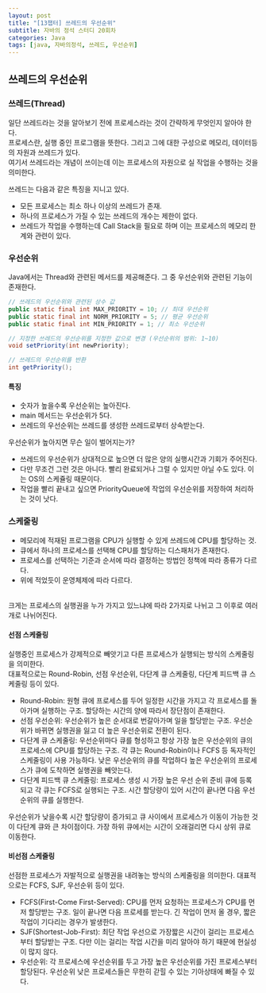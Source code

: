```yaml
---
layout: post
title: "[13챕터] 쓰레드의 우선순위"
subtitle: 자바의 정석 스터디 20회차
categories: Java
tags: [java, 자바의정석, 쓰레드, 우선순위]
---
```


## 쓰레드의 우선순위

### 쓰레드(Thread)
일단 쓰레드라는 것을 알아보기 전에 프로세스라는 것이 간략하게 무엇인지 알아야 한다.<br/>
프로세스란, 실행 중인 프로그램을 뜻한다. 그리고 그에 대한 구성으로 메모리, 데이터등의 자원과 쓰레드가 있다.<br/>
여기서 쓰레드라는 개념이 쓰이는데 이는 프로세스의 자원으로 실 작업을 수행하는 것을 의미한다.

쓰레드는 다음과 같은 특징을 지니고 있다.
- 모든 프로세스는 최소 하나 이상의 쓰레드가 존재.
- 하나의 프로세스가 가질 수 있는 쓰레드의 개수는 제한이 없다.
- 쓰레드가 작업을 수행하는데 Call Stack을 필요로 하며 이는 프로세스의 메모리 한계와 관련이 있다.

### 우선순위
Java에서는 Thread와 관련된 메서드를 제공해준다. 그 중 우선순위와 관련된 기능이 존재한다.
```java
// 쓰레드의 우선순위와 관련된 상수 값
public static final int MAX_PRIORITY = 10; // 최대 우선순위
public static final int NORM_PRIORITY = 5; // 평균 우선순위
public static final int MIN_PRIORITY = 1; // 최소 우선순위

// 지정한 쓰레드의 우선순위를 지정한 값으로 변경 (우선순위의 범위: 1~10)
void setPriority(int newPriority);

// 쓰레드의 우선순위를 반환
int getPriority();
```
#### 특징
- 숫자가 높을수록 우선순위는 높아진다.
- main 메서드는 우선순위가 5다.
- 쓰레드의 우선순위는 쓰레드를 생성한 쓰레드로부터 상속받는다.

우선순위가 높아지면 무슨 일이 벌어지는가?
- 쓰레드의 우선순위가 상대적으로 높으면 더 많은 양의 실행시간과 기회가 주어진다.
- 다만 무조건 그런 것은 아니다. 빨리 완료되거나 그럴 수 있지만 아닐 수도 있다. 이는 OS의 스케쥴링 때문이다.
- 작업을 빨리 끝내고 싶으면 PriorityQueue에 작업의 우선순위를 저장하여 처리하는 것이 낫다.

### 스케줄링
- 메모리에 적재된 프로그램을 CPU가 실행할 수 있게 쓰레드에 CPU를 할당하는 것.
- 큐에서 하나의 프로세스를 선택해 CPU를 할당하는 디스패처가 존재한다.
- 프로세스를 선택하는 기준과 순서에 따라 결정하는 방법인 정책에 따라 종류가 다르다.
- 위에 적었듯이 운영체제에 따라 다르다.

<br/>
크게는 프로세스의 실행권을 누가 가지고 있느냐에 따라 2가지로 나뉘고 그 이후로 여러 개로 나뉘어진다.
<br/>

#### 선점 스케줄링
실행중인 프로세스가 강제적으로 빼앗기고 다른 프로세스가 실행되는 방식의 스케줄링을 의미한다. <br/>
대표적으로는 Round-Robin, 선점 우선순위, 다단계 큐 스케줄링, 다단계 피드백 큐 스케줄링 등이 있다.

- Round-Robin: 원형 큐에 프로세스를 두어 일정한 시간을 가지고 각 프로세스를 돌아가며 실행하는 구조. 할당하는 시간의 양에 따라서 장단점이 존재한다.
- 선점 우선순위: 우선순위가 높은 순서대로 번갈아가며 일을 할당받는 구조. 우선순위가 바뀌면 실행권을 잃고 더 높은 우선순위로 전환이 된다.
- 다단계 큐 스케줄링: 우선순위마다 큐를 형성하고 항상 가장 높은 우선순위의 큐의 프로세스에 CPU를 할당하는 구조. 각 큐는 Round-Robin이나 FCFS 등 독자적인 스케줄링이 사용 가능하다.
낮은 우선순위의 큐를 작업하다 높은 우선순위의 프로세스가 큐에 도착하면 실행권을 빼앗는다.
- 다단계 피드백 큐 스케줄링: 프로세스 생성 시 가장 높은 우선 순위 준비 큐에 등록되고 각 큐는 FCFS로 실행되는 구조. 시간 할당량이 있어 시간이 끝나면 다음 우선순위의 큐를 실행한다.

우선순위가 낮을수록 시간 할당량이 증가되고 큐 사이에서 프로세스가 이동이 가능한 것이 다단계 큐와 큰 차이점이다. 가장 하위 큐에서는 시간이 오래걸리면 다시 상위 큐로 이동한다.

#### 비선점 스케줄링
선점한 프로세스가 자발적으로 실행권을 내려놓는 방식의 스케줄링을 의미한다.
대표적으로는 FCFS, SJF, 우선순위 등이 있다.

- FCFS(First-Come First-Served): CPU를 먼저 요청하는 프로세스가 CPU를 먼저 할당받는 구조. 일이 끝나면 다음 프로세를 받는다. 긴 작업이 먼저 올 경우, 짧은 작업이 기다리는 경우가 발생한다.
- SJF(Shortest-Job-First): 최단 작업 우선으로 가장짧은 시간이 걸리는 프로세스부터 할당받는 구조. 다만 이는 걸리는 작업 시간을 미리 알아야 하기 때문에 현실성이 많지 않다.
- 우선순위: 각 프로세스에 우선순위를 두고 가장 높은 우선순위를 가진 프로세스부터 할당된다. 우선순위 낮은 프로세스들은 무한히 갇힐 수 있는 기아상태에 빠질 수 있다.
